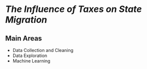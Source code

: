 # ***The Influence of Taxes on State Migration***


## Main Areas

* Data Collection and Cleaning
* Data Exploration
* Machine Learning

